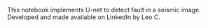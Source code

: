 This notebook implements U-net to detect fault in a seismic image. Developed and made available on LinkedIn by Leo C.
